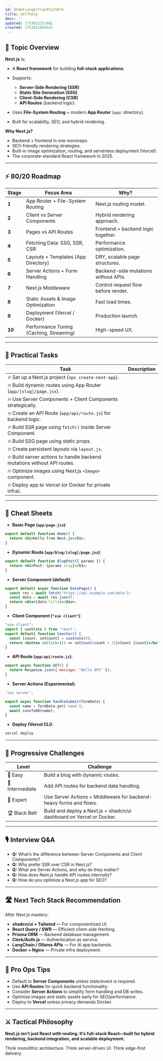 ```yaml
---
id: 8h4mtiungkcflqx9fyl567b
title: Selfhelp
desc: ''
updated: 1753022251401
created: 1753021894541
---
```


## 📌 Topic Overview

**Next.js** is:

* A **React framework** for building **full-stack applications**.
* Supports:

  * **Server-Side Rendering (SSR)**
  * **Static Site Generation (SSG)**
  * **Client-Side Rendering (CSR)**
  * **API Routes** (backend logic).
* Uses **File-System Routing** + modern **App Router** (`app/` directory).
* Built for scalability, SEO, and hybrid rendering.

**Why Next.js?**

* Backend + frontend in one monorepo.
* SEO-friendly rendering strategies.
* Built-in image optimization, routing, and serverless deployment (Vercel).
* The corporate-standard React framework in 2025.

---

## ⚡ 80/20 Roadmap

| Stage  | Focus Area                              | Why?                                 |
| ------ | --------------------------------------- | ------------------------------------ |
| **1**  | App Router + File-System Routing        | Next.js routing model.               |
| **2**  | Client vs Server Components             | Hybrid rendering approach.           |
| **3**  | Pages vs API Routes                     | Frontend + backend logic together.   |
| **4**  | Fetching Data: SSG, SSR, CSR            | Performance optimization.            |
| **5**  | Layouts + Templates (App Directory)     | DRY, scalable page structures.       |
| **6**  | Server Actions + Form Handling          | Backend-side mutations without APIs. |
| **7**  | Next.js Middleware                      | Control request flow before render.  |
| **8**  | Static Assets & Image Optimization      | Fast load times.                     |
| **9**  | Deployment (Vercel / Docker)            | Production launch.                   |
| **10** | Performance Tuning (Caching, Streaming) | High-speed UX.                       |

---

## 🚀 Practical Tasks

| Task                                                                    | Description |
| ----------------------------------------------------------------------- | ----------- |
| 🔥 Set up a Next.js project (`npx create-next-app`).                    |             |
| 🔥 Build dynamic routes using App Router (`app/[slug]/page.jsx`).       |             |
| 🔥 Use Server Components + Client Components strategically.             |             |
| 🔥 Create an API Route (`app/api/route.js`) for backend logic.          |             |
| 🔥 Build SSR page using `fetch()` inside Server Component.              |             |
| 🔥 Build SSG page using static props.                                   |             |
| 🔥 Create persistent layouts via `layout.js`.                           |             |
| 🔥 Build server actions to handle backend mutations without API routes. |             |
| 🔥 Optimize images using Next.js `<Image>` component.                   |             |
| 🔥 Deploy app to Vercel (or Docker for private infra).                  |             |

---

## 🧾 Cheat Sheets

* **Basic Page (`app/page.jsx`)**:

```jsx
export default function Home() {
  return <h1>Hello from Next.js</h1>;
}
```

* **Dynamic Route (`app/blog/[slug]/page.jsx`)**:

```jsx
export default function BlogPost({ params }) {
  return <h1>Post: {params.slug}</h1>;
}
```

* **Server Component (default)**:

```jsx
export default async function DataPage() {
  const res = await fetch('https://api.example.com/data');
  const data = await res.json();
  return <div>{data.title}</div>;
}
```

* **Client Component (`"use client"`)**:

```jsx
"use client";
import { useState } from 'react';
export default function Counter() {
  const [count, setCount] = useState(0);
  return <button onClick={() => setCount(count + 1)}>Count {count}</button>;
}
```

* **API Route (`app/api/route.js`)**:

```js
export async function GET() {
  return Response.json({ message: "Hello API" });
}
```

* **Server Actions (Experimental)**:

```jsx
'use server';

export async function handleSubmit(formData) {
  const name = formData.get('name');
  await saveToDB(name);
}
```

* **Deploy (Vercel CLI)**:

```bash
vercel deploy
```

---

## 🎯 Progressive Challenges

| Level           | Challenge                                                             |
| --------------- | --------------------------------------------------------------------- |
| 🥉 Easy         | Build a blog with dynamic routes.                                     |
| 🥈 Intermediate | Add API routes for backend data handling.                             |
| 🥇 Expert       | Use Server Actions + Middleware for backend-heavy forms and flows.    |
| 🏆 Black Belt   | Build and deploy a Next.js + shadcn/ui dashboard on Vercel or Docker. |

---

## 🎙️ Interview Q\&A

* **Q:** What’s the difference between Server Components and Client Components?
* **Q:** Why prefer SSR over CSR in Next.js?
* **Q:** What are Server Actions, and why do they matter?
* **Q:** How does Next.js handle API routes internally?
* **Q:** How do you optimize a Next.js app for SEO?

---

## 🛣️ Next Tech Stack Recommendation

After Next.js mastery:

* **shadcn/ui + Tailwind** — For componentized UI.
* **React Query / SWR** — Efficient client-side fetching.
* **Prisma ORM** — Backend database management.
* **Clerk/Auth.js** — Authentication as service.
* **LangChain / Ollama APIs** — For AI app backends.
* **Docker + Nginx** — Private infra deployment.

---

## 🎩 Pro Ops Tips

* Default to **Server Components** unless state/event is required.
* Use **API Routes** for quick backend functionality.
* Consider **Server Actions** to simplify form handling and DB writes.
* Optimize images and static assets early for SEO/performance.
* Deploy to **Vercel** unless privacy demands Docker.

---

## ⚔️ Tactical Philosophy

**Next.js isn’t just React with routing. It’s full-stack React—built for hybrid rendering, backend integration, and scalable deployment.**

Think monolithic architecture. Think server-driven UI. Think edge-first delivery.
